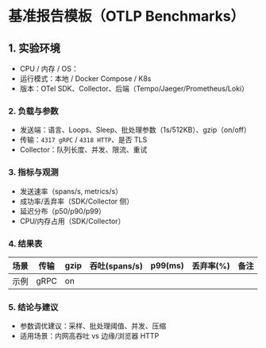# 基准报告模板（OTLP Benchmarks）

## 1. 实验环境

- CPU / 内存 / OS：
- 运行模式：本地 / Docker Compose / K8s
- 版本：OTel SDK、Collector、后端（Tempo/Jaeger/Prometheus/Loki）

### 2. 负载与参数

- 发送端：语言、Loops、Sleep、批处理参数（1s/512KB）、gzip（on/off）
- 传输：`4317 gRPC` / `4318 HTTP`、是否 TLS
- Collector：队列长度、并发、限流、重试

### 3. 指标与观测

- 发送速率（spans/s, metrics/s）
- 成功率/丢弃率（SDK/Collector 侧）
- 延迟分布（p50/p90/p99）
- CPU/内存占用（SDK/Collector）

### 4. 结果表

| 场景 | 传输 | gzip | 吞吐(spans/s) | p99(ms) | 丢弃率(%) | 备注 |
|------|------|------|---------------|---------|-----------|------|
| 示例 | gRPC | on   |               |         |           |      |

### 5. 结论与建议

- 参数调优建议：采样、批处理阈值、并发、压缩
- 适用场景：内网高吞吐 vs 边缘/浏览器 HTTP
